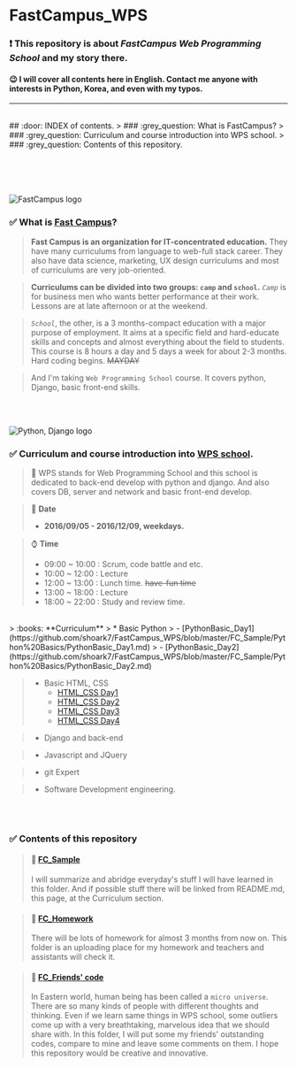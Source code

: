 # FastCampus_WPS
### :exclamation: This repository is about *FastCampus Web Programming School* and my story there. 
#### :wink: I will cover all contents here in English. Contact me anyone with interests in Python, Korea, and even with my typos.
---
<br>
## :door: INDEX of contents.
> ### :grey_question: What is FastCampus?
> ### :grey_question: Curriculum and course introduction into WPS school.
> ### :grey_question: Contents of this repository. 


<br><br><br><br>
![FastCampus logo](http://cdn.www.fastcampus.co.kr/wp-content/uploads/2016/01/fastcampus_logo_345x76.png)
### :white_check_mark: What is [Fast Campus](http://www.fastcampus.co.kr/)?
> **Fast Campus is an organization for IT-concentrated education.** They have many curriculums from language to web-full stack career.
> They also have data science, marketing, UX design curriculums and most of curriculums are very job-oriented. 

> **Curriculums can be divided into two groups: `camp` and `school`.**
> *`Camp`* is for business men who wants better performance at their work. Lessons are at late afternoon or at the weekend.


> *`School`*, the other, is a 3 months-compact education with a major purpose of employment.
> It aims at a specific field and hard-educate skills and concepts and almost everything about the field to students.
> This course is 8 hours a day and 5 days a week for about 2-3 months. Hard coding begins. ~~MAYDAY~~

> And I'm taking `Web Programming School` course. It covers python, Django, basic front-end skills.

<br><br>


![Python, Django logo](http://cfile26.uf.tistory.com/image/121FBE0F4B7613886BD426)
### :white_check_mark: Curriculum and course introduction into [WPS school](http://www.fastcampus.co.kr/dev_school_wps/).
> :scroll: WPS stands for Web Programming School and this school is dedicated to back-end develop with python and django. And also covers DB, server and network and basic front-end develop.

> :calendar: **Date**
> - **2016/09/05 - 2016/12/09, weekdays.**

> :watch: **Time**
> - 09:00 ~ 10:00 : Scrum, code battle and etc.
> - 10:00 ~ 12:00 : Lecture
> - 12:00 ~ 13:00 : Lunch time. ~~have-fun time~~
> - 13:00 ~ 18:00 : Lecture
> - 18:00 ~ 22:00 : Study and review time.

<br>
> :books: **Curriculum**
> * Basic Python
>   - [PythonBasic_Day1](https://github.com/shoark7/FastCampus_WPS/blob/master/FC_Sample/Python%20Basics/PythonBasic_Day1.md)
>   - [PythonBasic_Day2](https://github.com/shoark7/FastCampus_WPS/blob/master/FC_Sample/Python%20Basics/PythonBasic_Day2.md)

> * Basic HTML, CSS
>   - [HTML_CSS Day1](https://github.com/shoark7/FastCampus_WPS/blob/master/FC_Sample/HTML%2BCSS/HTML%20%2B%20CSS_Day1.md)
>   - [HTML_CSS Day2](https://github.com/shoark7/FastCampus_WPS/blob/master/FC_Sample/HTML%2BCSS/HTML%20%2B%20CSS_Day2.md)
>   - [HTML_CSS Day3](https://github.com/shoark7/FastCampus_WPS/blob/master/FC_Sample/HTML%2BCSS/HTML%20%2B%20CSS_Day3.md)
>   - [HTML_CSS Day4](https://github.com/shoark7/FastCampus_WPS/blob/master/FC_Sample/HTML%2BCSS/HTML%20%2B%20CSS_Day4.md)

> * Django and back-end

> * Javascript and JQuery

> * git Expert

> * Software Development engineering.

<br><br>

### :white_check_mark: Contents of this repository
> #### :open_file_folder: [FC_Sample](https://github.com/shoark7/FastCampus_WPS/tree/master/FC_Sample)
> I will summarize and abridge everyday's stuff I will have learned in this folder. And if possible stuff there will be linked from README.md, this page, at the Curriculum section.

> #### :open_file_folder: [FC_Homework](https://github.com/shoark7/FastCampus_WPS/tree/master/FC_Homework)
> There will be lots of homework for almost 3 months from now on. This folder is an uploading place for my homework and teachers and assistants will check it.

> #### :open_file_folder: [FC_Friends' code](https://github.com/shoark7/FastCampus_WPS/tree/master/FC_Friends'%20code)
> In Eastern world, human being has been called a `micro universe`. There are so many kinds of people with different thoughts and thinking. Even if we learn same things in WPS school, some outliers come up with a very breathtaking, marvelous idea that we should share with. In this folder, I will put some my friends' outstanding codes, compare to mine and leave some comments on them. I hope this repository would be creative and innovative.
